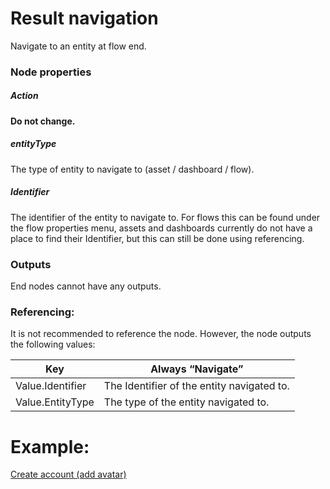 # Result navigation

Navigate to an entity at flow end.

### Node properties

##### Action

**Do not change.**

##### entityType

The type of entity to navigate to (asset / dashboard / flow).

##### Identifier

The identifier of the entity to navigate to. For flows this can be found under the flow properties menu, assets and dashboards currently do not have a place to find their Identifier, but this can still be done using referencing.

### Outputs

End nodes cannot have any outputs.

### Referencing:

It is not recommended to reference the node. However, the node outputs the following values:

| Key              | Always “Navigate”                          |
| ---------------- | ------------------------------------------ |
| Value.Identifier | The Identifier of the entity navigated to. |
| Value.EntityType | The type of the entity navigated to.       |

# Example:

[Create account (add avatar)](../../Nodes/Examples/CreateAccount.md)
